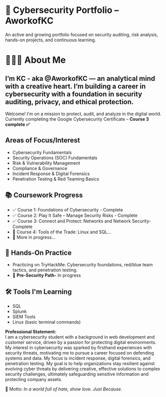 # 🔐 Cybersecurity Portfolio – AworkofKC
An active and growing portfolio focused on security auditing, risk analysis, hands-on projects, and continuous learning.

# 👩🏽‍💻 About Me

I’m KC - aka @AworkofKC — an analytical mind with a creative heart. I’m building a career in cybersecurity with a foundation in security auditing, privacy, and ethical protection.
---

Welcome! I'm on a mission to protect, audit, and analyze in the digital world.  
Currently completing the Google Cybersecurity Certificate – **Course 3 complete ✅**


## Areas of Focus/Interest

- Cybersecurity Fundamentals  
- Security Operations (SOC) Fundamentals
- Risk & Vulnerability Management
- Compliance & Governance
- Incident Response & Digital Forensics
- Penetration Testing & Red Teaming Basics



## 📚 Coursework Progress
- ✅ Course 1: Foundations of Cybersecurity - Complete
- ✅ Course 2: Play It Safe – Manage Security Risks - Complete
- ✅ Course 3: Connect and Protect: Networks and Network Security- Complete
- 🔄 Course 4: Tools of the Trade: Linux and SQL...
- 🚧 More in progress...


## 🧠 Hands-On Practice
- Practicing on TryHackMe: Cybersecurity foundations, red/blue team tactics, and penetration testing.
- 🔄 **Pre-Security Path-** In progress

## 🛠️ Tools I'm Learning
- SQL
- Splunk
- SIEM Tools
- Linux (basic terminal commands)

**Professional Statement:**  
I am a cybersecurity student with a background in web development and customer service, driven by a passion for protecting digital environments. My interest in cybersecurity was sparked by firsthand experiences with security threats, motivating me to pursue a career focused on defending systems and data. My focus is incident response, digital forensics, and penetration testing. My goal is to help organizations stay resilient against evolving cyber threats by delivering creative, effective solutions to complex security challenges, ultimately safeguarding sensitive information and protecting company assets.

🌟 Motto: *In a world full of hate, show love. Just Because.*
